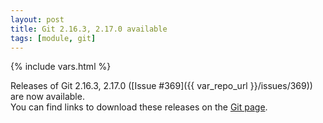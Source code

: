 ```yaml
---
layout: post
title: Git 2.16.3, 2.17.0 available
tags: [module, git]
---
```

{% include vars.html %}

Releases of Git 2.16.3, 2.17.0 ([Issue #369]({{ var_repo_url }}/issues/369)) are now available.<br />
You can find links to download these releases on the [Git page](/modules/git).